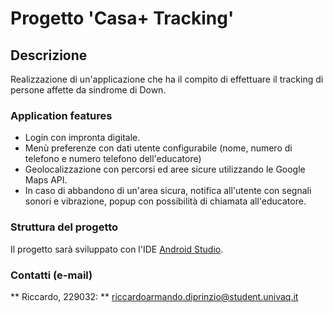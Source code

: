 Progetto 'Casa+ Tracking'
=========================

Descrizione
-----------

Realizzazione di un'applicazione che ha il compito di effettuare il tracking di persone affette da sindrome di Down.

### Application features

* Login con impronta digitale.
* Menù preferenze con dati utente configurabile (nome, numero di telefono e numero telefono dell'educatore)
* Geolocalizzazione con percorsi ed aree sicure utilizzando le Google Maps API.
* In caso di abbandono di un'area sicura, notifica all'utente con segnali sonori e vibrazione, popup con possibilità di chiamata all'educatore.

### Struttura del progetto

Il progetto sar&agrave; sviluppato con l'IDE [Android Studio](https://developer.android.com/studio/index.html). 

### Contatti (e-mail) 

** Riccardo, 229032: ** [riccardoarmando.diprinzio@student.univaq.it](mailto:riccardoarmando.diprinzio@student.univaq.it)

